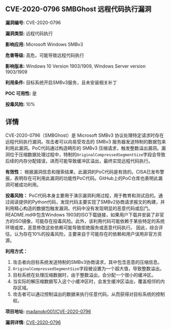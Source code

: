 ## CVE-2020-0796 SMBGhost 远程代码执行漏洞

**漏洞编号:** CVE-2020-0796

**漏洞类型:** 远程代码执行

**影响应用:** Microsoft Windows SMBv3

**危害等级:** 高危，可能导致远程代码执行

**影响版本:** Windows 10 Version 1903/1909, Windows Server version 1903/1909

**利用条件:** 目标系统开启SMBv3服务，且未安装相关补丁

**POC 可用性:** 是

**投毒风险:** 10%

## 详情

CVE-2020-0796（SMBGhost）是 Microsoft SMBv3 协议处理特定请求时存在远程代码执行漏洞。攻击者可以向易受攻击的 SMBv3 服务器发送特制的数据包来利用此漏洞。PoC代码通过构造畸形的 SMBv3 压缩请求，触发整数溢出漏洞。漏洞位于压缩数据处理过程中，特制的`OriginalCompressedSegmentSize`字段会导致后续的内存分配错误，进而可能导致缓冲区溢出，最终实现远程代码执行。

**有效性：** 根据漏洞信息和搜索结果，此漏洞的PoC代码是有效的。CISA已发布警报，表明存在可利用此漏洞的功能性PoC代码。GitHub上的PoC仓库也表明此漏洞可被成功利用。

**投毒风险：** PoC代码本身主要用于演示漏洞利用过程，用于教育和测试目的。通过阅读提供的Python代码，发现代码主要实现了SMBv2协商请求报文的构建，并利用精心构造的数据包触发漏洞。代码中没有发现明显的恶意代码或后门。README.md中包含Windows 1903的ISO下载链接，如果用户下载并安装了非官方的ISO镜像，可能存在投毒风险。此外，该利用代码可能依赖于某些特定的系统环境或库，恶意修改这些依赖可能导致拒绝服务或恶意代码执行。 因此，综合评估，认为存在10%的投毒风险，主要来自于可能存在的依赖和用户误用非官方资源。

**利用方式：**
1.  攻击者向目标系统发送特制的SMBv3协商请求，其中包含恶意的压缩信息。
2.  `OriginalCompressedSegmentSize`字段被设置为一个超大值，导致整数溢出。
3.  目标系统在处理压缩数据时，由于整数溢出，会分配一个很小的缓冲区。
4.  当实际的解压缩数据写入这个小缓冲区时，会发生缓冲区溢出，覆盖相邻的内存区域。
5.  攻击者可以通过控制溢出的数据来执行任意代码，从而获得对目标系统的控制权。

**项目地址:** [madanokr001/CVE-2020-0796](https://github.com/madanokr001/CVE-2020-0796)

**漏洞详情:** [CVE-2020-0796](https://nvd.nist.gov/vuln/detail/CVE-2020-0796)